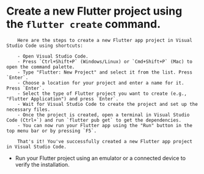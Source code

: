 # Create a new Flutter project using the `flutter create` command.
        Here are the steps to create a new Flutter app project in Visual Studio Code using shortcuts:

        - Open Visual Studio Code.
        - Press `Ctrl+Shift+P` (Windows/Linux) or `Cmd+Shift+P` (Mac) to open the command palette.
        - Type "Flutter: New Project" and select it from the list. Press `Enter`.
        - Choose a location for your project and enter a name for it. Press `Enter`.
        - Select the type of Flutter project you want to create (e.g., "Flutter Application") and press `Enter`.
        - Wait for Visual Studio Code to create the project and set up the necessary files.
        - Once the project is created, open a terminal in Visual Studio Code (Ctrl+`) and run `flutter pub get` to get the dependencies.
        - You can now run your Flutter app using the "Run" button in the top menu bar or by pressing `F5`.

        That's it! You've successfully created a new Flutter app project in Visual Studio Code.

- Run your Flutter project using an emulator or a connected device to verify the installation.
